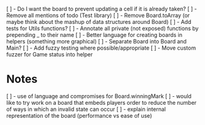[ ] - Do I want the board to prevent updating a cell if it is already taken?
[ ] - Remove all mentions of todo (Test library)
[ ] - Remove Board.toArray (or maybe think about the mashup of data structures around Board)
[ ] - Add tests for Utils functions?
[ ] - Annotate all private (not exposed) functions by prepending _ to their name
[ ] - Better language for creating boards in helpers (something more graphical)
[ ] - Separate Board into Board and Main?
[ ] - Add fuzzy testing where possible/appropriate
[ ] - Move custom fuzzer for Game status into helper





# Notes

[ ] - use of language and compromises for Board.winningMark
[ ] - would like to try work on a board that embeds players order to reduce the number of ways in which an invalid state can occur
[ ] - explain internal representation of the board (performance vs ease of use)

